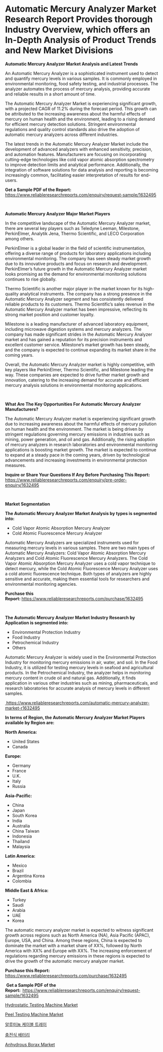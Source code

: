 <p><h1>Automatic Mercury Analyzer Market Research Report Provides thorough Industry Overview, which offers an In-Depth Analysis of Product Trends and New Market Divisions</h1></p><p><strong>Automatic Mercury Analyzer Market Analysis and Latest Trends</strong></p>
<p><p>An Automatic Mercury Analyzer is a sophisticated instrument used to detect and quantify mercury levels in various samples. It is commonly employed in environmental monitoring, food safety testing, and industrial processes. The analyzer automates the process of mercury analysis, providing accurate and reliable results in a short amount of time.</p><p>The Automatic Mercury Analyzer Market is experiencing significant growth, with a projected CAGR of 11.2% during the forecast period. This growth can be attributed to the increasing awareness about the harmful effects of mercury on human health and the environment, leading to a rising demand for efficient mercury detection solutions. Stringent environmental regulations and quality control standards also drive the adoption of automatic mercury analyzers across different industries.</p><p>The latest trends in the Automatic Mercury Analyzer Market include the development of advanced analyzers with enhanced sensitivity, precision, and automation features. Manufacturers are focusing on incorporating cutting-edge technologies like cold vapor atomic absorption spectrometry to improve detection limits and analytical performance. Additionally, the integration of software solutions for data analysis and reporting is becoming increasingly common, facilitating easier interpretation of results for end-users.</p></p>
<p><strong>Get a Sample PDF of the Report:&nbsp;</strong> <a href="https://www.reliableresearchreports.com/enquiry/request-sample/1632495">https://www.reliableresearchreports.com/enquiry/request-sample/1632495</a></p>
<p>&nbsp;</p>
<p><strong>Automatic Mercury Analyzer Major Market Players</strong></p>
<p><p>In the competitive landscape of the Automatic Mercury Analyzer market, there are several key players such as Teledyne Leeman, Milestone, PerkinElmer, Analytik Jena, Thermo Scientific, and LECO Corporation among others.</p><p>PerkinElmer is a global leader in the field of scientific instrumentation, offering a diverse range of products for laboratory applications including environmental monitoring. The company has seen steady market growth due to its innovative products and focus on research and development. PerkinElmer’s future growth in the Automatic Mercury Analyzer market looks promising as the demand for environmental monitoring solutions continues to rise globally.</p><p>Thermo Scientific is another major player in the market known for its high-quality analytical instruments. The company has a strong presence in the Automatic Mercury Analyzer segment and has consistently delivered reliable products to its customers. Thermo Scientific’s sales revenue in the Automatic Mercury Analyzer market has been impressive, reflecting its strong market position and customer loyalty.</p><p>Milestone is a leading manufacturer of advanced laboratory equipment, including microwave digestion systems and mercury analyzers. The company has made significant strides in the Automatic Mercury Analyzer market and has gained a reputation for its precision instruments and excellent customer service. Milestone’s market growth has been steady, and the company is expected to continue expanding its market share in the coming years.</p><p>Overall, the Automatic Mercury Analyzer market is highly competitive, with key players like PerkinElmer, Thermo Scientific, and Milestone leading the way. These companies are expected to drive further market growth and innovation, catering to the increasing demand for accurate and efficient mercury analysis solutions in environmental monitoring applications.</p></p>
<p>&nbsp;</p>
<p><strong>What Are The Key Opportunities For Automatic Mercury Analyzer Manufacturers?</strong></p>
<p><p>The Automatic Mercury Analyzer market is experiencing significant growth due to increasing awareness about the harmful effects of mercury pollution on human health and the environment. The market is being driven by stringent regulations governing mercury emissions in industries such as mining, power generation, and oil and gas. Additionally, the rising adoption of mercury analyzers in research laboratories and environmental monitoring applications is boosting market growth. The market is expected to continue to expand at a steady pace in the coming years, driven by technological advancements and increasing investments in environmental protection measures.</p></p>
<p><strong>Inquire or Share Your Questions If Any Before Purchasing This Report:</strong> <a href="https://www.reliableresearchreports.com/enquiry/pre-order-enquiry/1632495">https://www.reliableresearchreports.com/enquiry/pre-order-enquiry/1632495</a></p>
<p>&nbsp;</p>
<p><strong>Market Segmentation</strong></p>
<p><strong>The Automatic Mercury Analyzer Market Analysis by types is segmented into:</strong></p>
<p><ul><li>Cold Vapor Atomic Absorption Mercury Analyzer</li><li>Cold Atomic Fluorescence Mercury Analyzer</li></ul></p>
<p><p>Automatic Mercury Analyzers are specialized instruments used for measuring mercury levels in various samples. There are two main types of Automatic Mercury Analyzers: Cold Vapor Atomic Absorption Mercury Analyzers and Cold Atomic Fluorescence Mercury Analyzers. The Cold Vapor Atomic Absorption Mercury Analyzer uses a cold vapor technique to detect mercury, while the Cold Atomic Fluorescence Mercury Analyzer uses a cold atomic fluorescence technique. Both types of analyzers are highly sensitive and accurate, making them essential tools for researchers and environmental monitoring agencies.</p></p>
<p><strong>Purchase this Report:&nbsp;</strong><a href="https://www.reliableresearchreports.com/purchase/1632495">https://www.reliableresearchreports.com/purchase/1632495</a></p>
<p>&nbsp;</p>
<p><strong>The Automatic Mercury Analyzer Market Industry Research by Application is segmented into:</strong></p>
<p><ul><li>Environmental Protection Industry</li><li>Food Industry</li><li>Petrochemical Industry</li><li>Others</li></ul></p>
<p><p>Automatic Mercury Analyzer is widely used in the Environmental Protection Industry for monitoring mercury emissions in air, water, and soil. In the Food Industry, it is utilized for testing mercury levels in seafood and agricultural products. In the Petrochemical Industry, the analyzer helps in monitoring mercury content in crude oil and natural gas. Additionally, it finds application in various other industries such as mining, pharmaceuticals, and research laboratories for accurate analysis of mercury levels in different samples.</p></p>
<p><a href="https://www.reliableresearchreports.com/automatic-mercury-analyzer-market-r1632495">&nbsp;https://www.reliableresearchreports.com/automatic-mercury-analyzer-market-r1632495</a></p>
<p><strong>In terms of Region, the Automatic Mercury Analyzer Market Players available by Region are:</strong></p>
<p>
    <p> <strong> North America: </strong>
        <ul>
            <li>United States</li>
            <li>Canada</li>
        </ul>
        </p> 
    <p> <strong> Europe: </strong>
        <ul>
            <li>Germany</li>
            <li>France</li>
            <li>U.K.</li>
            <li>Italy</li>
            <li>Russia</li>
        </ul>
        </p> 
    <p> <strong> Asia-Pacific: </strong>
        <ul>
            <li>China</li>
            <li>Japan</li>
            <li>South Korea</li>
            <li>India</li>
            <li>Australia</li>
            <li>China Taiwan</li>
            <li>Indonesia</li>
            <li>Thailand</li>
            <li>Malaysia</li>
        </ul>
        </p> 
    <p> <strong> Latin America: </strong>
        <ul>
            <li>Mexico</li>
            <li>Brazil</li>
            <li>Argentina Korea</li>
            <li>Colombia</li>
        </ul>
        </p> 
    <p> <strong> Middle East & Africa: </strong>
        <ul>
            <li>Turkey</li>
            <li>Saudi</li>
            <li>Arabia</li>
            <li>UAE</li>
            <li>Korea</li>
        </ul>
    </p>
    </p>
<p><p>The automatic mercury analyzer market is expected to witness significant growth across regions such as North America (NA), Asia Pacific (APAC), Europe, USA, and China. Among these regions, China is expected to dominate the market with a market share of XX%, followed by North America with XX% and Europe with XX%. The increasing enforcement of regulations regarding mercury emissions in these regions is expected to drive the growth of the automatic mercury analyzer market.</p></p>
<p><strong>Purchase this Report: </strong><a href="https://www.reliableresearchreports.com/purchase/1632495">https://www.reliableresearchreports.com/purchase/1632495</a></p>
<p>&nbsp;<strong>Get a Sample PDF of the Report:&nbsp;&nbsp;</strong><a href="https://www.reliableresearchreports.com/enquiry/request-sample/1632495">https://www.reliableresearchreports.com/enquiry/request-sample/1632495</a></p>
<p><strong></strong></p>
<p><p><a href="https://github.com/gamblestampleyjenny50m5sl6/Market-Research-Report-List-2/blob/main/hydrostatic-testing-machine-market.md">Hydrostatic Testing Machine Market</a></p><p><a href="https://github.com/wwwkeltoum/Market-Research-Report-List-3/blob/main/peel-testing-machine-market.md">Peel Testing Machine Market</a></p><p><a href="https://github.com/durgin521/Market-Research-Report-List-1/blob/main/976619731945.md">알루미늄 케이블 트레이</a></p><p><a href="https://github.com/novabrown3/Market-Research-Report-List-1/blob/main/480708731944.md">충전식 배터리</a></p><p><a href="https://issuu.com/reportprime-2/docs/anhydrous-borax-market-size-2030.pptx">Anhydrous Borax Market</a></p></p>